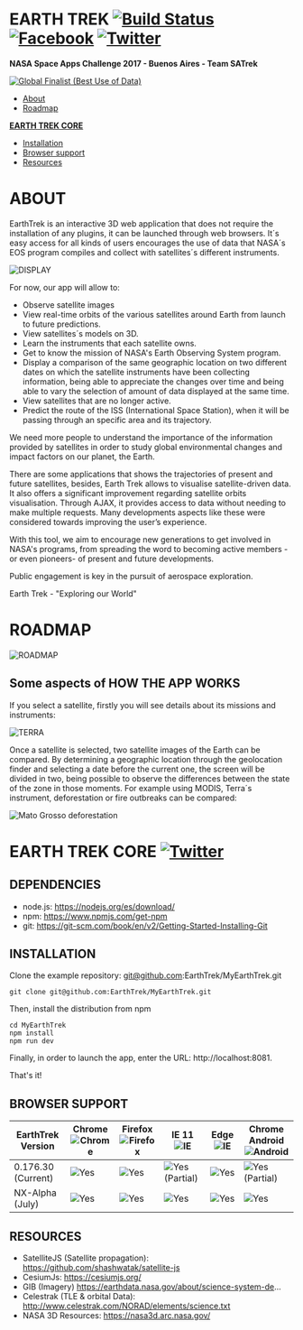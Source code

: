 
# EARTH TREK [![Build Status](https://secure.travis-ci.org/SaTrek/EarthTrek.png?branch=master)](http://travis-ci.org/SaTrek/EarthTrek) [![Facebook](http://yildizmdf.com.tr/images/facebook.jpg)](http://www.facebook.com/EarthTrekApp)  [![Twitter](http://www.franquicias.libreriasnobel.es/blog/wp-content/plugins/tweet-blender/img/twitter-logo.png)](http://www.twitter.com/EarthTrekApp)

**NASA Space Apps Challenge 2017 - Buenos Aires - Team SATrek**

[![Global Finalist (Best Use of Data)](http://i.imgur.com/6H29eDd.png)](https://2017.spaceappschallenge.org/awards/global-finalists#data)

* [About](#about)
* [Roadmap](#roadmap)

**[EARTH TREK CORE](#earth-trek-core-)**
* [Installation](#installation) 
* [Browser support](#browser-support)
* [Resources](#resources)

# ABOUT

EarthTrek is an interactive 3D web application that does not require the installation of any plugins, it can be launched through web browsers. It´s easy access for all kinds of users encourages the use of data that NASA´s EOS program compiles and collect with satellites´s different instruments.

![DISPLAY](https://image.ibb.co/gPuMsa/imagen.png)

For now, our app will allow to:
* Observe satellite images
* View real-time orbits of the various satellites around Earth from launch to future predictions.
* View satellites´s models on 3D.
* Learn the instruments that each satellite owns.
* Get to know the mission of NASA's Earth Observing System program.
* Display a comparison of the same geographic location on two different dates on which the satellite instruments have been collecting information, being able to appreciate the changes over time and being able to vary the selection of amount of data displayed at the same time.
* View satellites that are no longer active.
* Predict the route of the ISS (International Space Station), when it will be passing through an specific area and its trajectory.


We need more people to understand the importance of the information provided by satellites in order to study global environmental changes and impact factors on our planet, the Earth. 

There are some applications that shows the trajectories of present and future satellites, besides, Earth Trek allows to visualise satellite-driven data. It also offers a significant improvement regarding satellite orbits visualisation. Through AJAX, it provides access to data without needing to make multiple requests. Many developments aspects like these were considered towards improving the user’s experience.

With this tool, we aim to encourage new generations to get involved in NASA's programs, from spreading the word to becoming active members -or even pioneers- of present and future developments.

Public engagement is key in the pursuit of aerospace exploration.

Earth Trek - "Exploring our World"

# ROADMAP

![ROADMAP](https://image.ibb.co/gKeXyF/roadmapv6.png)

## Some aspects of HOW THE APP WORKS

If you select a satellite, firstly you will see details about its missions and instruments:

![TERRA](https://scontent-gru2-1.xx.fbcdn.net/v/t31.0-0/p235x350/18739306_1736311510001386_408202630302674080_o.png?oh=8826445f9a93105e1b11ba5f1d5467a9&oe=59B432D8)


Once a satellite is selected, two satellite images of the Earth can be compared.
By determining a geographic location through the geolocation finder and selecting a date before the current one, the screen will be divided in two, being possible to observe the differences between the state of the zone in those moments. For example using MODIS, Terra´s instrument, deforestation or fire outbreaks can be compared:

![Mato Grosso deforestation](http://i.imgur.com/01GK2is.jpg)

# EARTH TREK CORE [![Twitter](http://www.franquicias.libreriasnobel.es/blog/wp-content/plugins/tweet-blender/img/twitter-logo.png)](http://www.twitter.com/EarthTrekCore)

## DEPENDENCIES

* node.js: https://nodejs.org/es/download/
* npm: https://www.npmjs.com/get-npm
* git: https://git-scm.com/book/en/v2/Getting-Started-Installing-Git

## INSTALLATION
Clone the example repository: git@github.com:EarthTrek/MyEarthTrek.git
```
git clone git@github.com:EarthTrek/MyEarthTrek.git
```
Then, install the distribution from npm
```
cd MyEarthTrek
npm install
npm run dev
```
Finally, in order to launch the app, enter the URL: http://localhost:8081.

That's it!


## BROWSER SUPPORT
EarthTrek Version| Chrome ![Chrome](https://www.w3schools.com/images/compatible_chrome2020.gif) | Firefox ![Firefox](https://www.w3schools.com/images/compatible_firefox2020.gif)  |  IE 11 ![IE](https://www.masificados.com/propiedadraiz/images/frontend/logo_explorer.png)  | Edge ![IE](https://www.w3schools.com/images/compatible_edge2020.gif)   | Chrome Android ![Android](http://www.nch.com.au/images/android_icon_20x20.gif)
--- | --- | ---| --- | --- | ---
0.176.30 (Current) | ![Yes][YesTickmark]|  ![Yes][YesTickmark]|  ![Yes][YesTickmark] (Partial) |  ![Yes][YesTickmark] |  ![Yes][YesTickmark] (Partial)
NX-Alpha (July) | ![Yes][YesTickmark]|  ![Yes][YesTickmark] |  ![Yes][YesTickmark] |  ![Yes][YesTickmark]  |  ![Yes][YesTickmark]

[YesTickmark]: https://dvyn1ggd1flup.cloudfront.net/templates/cre63_ats/img/reserve_tickmark.png
[NoRedCross]: https://hosting.idiglocal.co.uk/templates/default/img/redcross20.png

## RESOURCES

* SatelliteJS (Satellite propagation): https://github.com/shashwatak/satellite-js
* CesiumJs: https://cesiumjs.org/
* GIB (Imagery) https://earthdata.nasa.gov/about/science-system-de...
* Celestrak (TLE & orbital Data): http://www.celestrak.com/NORAD/elements/science.txt
* NASA 3D Resources: https://nasa3d.arc.nasa.gov/








